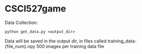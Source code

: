 # CSCI527game

Data Collection:

    python get_data.py <output_dir>

Data will be saved in the output dir, in files called training_data-{file_num}.npy
500 images per training data file